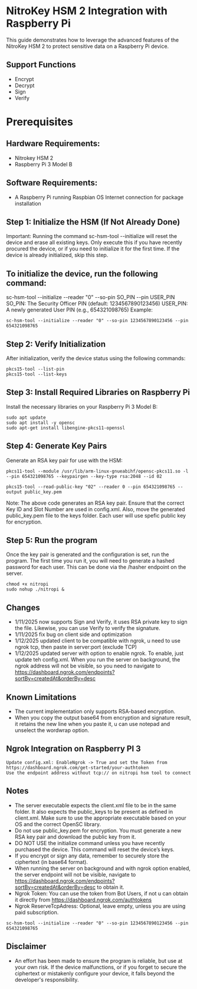 # NitroKey HSM 2 Integration with Raspberry Pi
This guide demonstrates how to leverage the advanced features of the NitroKey HSM 2 to protect sensitive data on a Raspberry Pi device.

## Support Functions
- Encrypt
- Decrypt
- Sign
- Verify

# Prerequisites

## Hardware Requirements:
- Nitrokey HSM 2
- Raspberry Pi 3 Model B

## Software Requirements:
- A Raspberry Pi running Raspbian OS
Internet connection for package installation

## Step 1: Initialize the HSM (If Not Already Done)
Important: Running the command sc-hsm-tool --initialize will reset the device and erase all existing keys. Only execute this if you have recently procured the device, or if you need to initialize it for the first time. If the device is already initialized, skip this step.

## To initialize the device, run the following command:

sc-hsm-tool --initialize --reader "0" --so-pin SO_PIN --pin USER_PIN
SO_PIN: The Security Officer PIN (default: 1234567890123456)
USER_PIN: A newly generated User PIN (e.g., 654321098765)
Example:

```
sc-hsm-tool --initialize --reader "0" --so-pin 1234567890123456 --pin 654321098765
```

## Step 2: Verify Initialization
After initialization, verify the device status using the following commands:

```
pkcs15-tool --list-pin
pkcs15-tool --list-keys
```
## Step 3: Install Required Libraries on Raspberry Pi
Install the necessary libraries on your Raspberry Pi 3 Model B:

```
sudo apt update
sudo apt install -y opensc
sudo apt-get install libengine-pkcs11-openssl
```

## Step 4: Generate Key Pairs
Generate an RSA key pair for use with the HSM:

```
pkcs11-tool --module /usr/lib/arm-linux-gnueabihf/opensc-pkcs11.so -l --pin 654321098765 --keypairgen --key-type rsa:2048 --id 02
```

```
pkcs15-tool --read-public-key "02" --reader 0 --pin 654321098765 --output public_key.pem
```

Note: The above code generates an RSA key pair. Ensure that the correct Key ID and Slot Number are used in config.xml. Also, move the generated public_key.pem file to the keys folder. Each user will use spefic public key for encryption.


## Step 5: Run the program
Once the key pair is generated and the configuration is set, run the program. The first time you run it, you will need to generate a hashed password for each user. This can be done via the /hasher endpoint on the server.

```
chmod +x nitropi
sudo nohup ./nitropi &
```

## Changes
- 1/11/2025 now supports Sign and Verify, it uses RSA private key to sign the file. Likewise, you can use Verify to verify the signature.
- 1/11/2025 fix bug on client side and optimization
- 1/12/2025 updated client to be compatible with ngrok, u need to use ngrok tcp, then paste in server:port  (exclude TCP)
- 1/12/2025 updated server with option to enable ngrok. To enable, just update teh config.xml. When you run the server on background, the ngrok address will not be visible, so you need to navigate to https://dashboard.ngrok.com/endpoints?sortBy=createdAt&orderBy=desc

## Known Limitations
- The current implementation only supports RSA-based encryption.
- When you copy the output base64 from encryption and signature result, it retains the new line when you paste it, u can use notepad and unselect the wordwrap option.

## Ngrok Integration on Raspberry PI 3
```
Update config.xml: EnableNgrok -> True and set the Token from https://dashboard.ngrok.com/get-started/your-authtoken
Use the endpoint address without tcp:// on nitropi hsm tool to connect
```

## Notes 
- The server executable expects the client.xml file to be in the same folder. It also expects the public_keys to be present as defined in client.xml. Make sure to use the appropriate executable based on your OS and the correct OpenSC library.
- Do not use public_key.pem for encryption. You must generate a new RSA key pair and download the public key from it.
- DO NOT USE the initialize command unless you have recently purchased the device. This command will reset the device’s keys.
- If you encrypt or sign any data, remember to securely store the ciphertext (in base64 format). 
- When running the server on background and with ngrok option enabled, the server endpoint will not be visible, navigate to https://dashboard.ngrok.com/endpoints?sortBy=createdAt&orderBy=desc to obtain it.
- Ngrok Token: You can use the token from Bot Users, if not u can obtain it directly from  https://dashboard.ngrok.com/authtokens
- Ngrok ReserveTcpAdress: Optional, leave empty, unless you are using paid subscription.
```
sc-hsm-tool --initialize --reader "0" --so-pin 1234567890123456 --pin 654321098765
```

## Disclaimer
- An effort has been made to ensure the program is reliable, but use at your own risk. If the device malfunctions, or if you forget to secure the ciphertext or mistakenly configure your device, it falls beyond the developer's responsibility.
